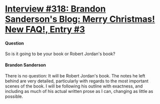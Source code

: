 # [Interview #318: Brandon Sanderson's Blog: Merry Christmas! New FAQ!, Entry #3](https://www.theoryland.com/intvmain.php?i=318#3)

#### Question

So is it going to be your book or Robert Jordan's book?

#### Brandon Sanderson

There is no question: It will be Robert Jordan's book. The notes he left behind are very detailed, particularly with regards to the most important scenes of the book. I will be following his outline with exactness, and including as much of his actual written prose as I can, changing as little as possible.

